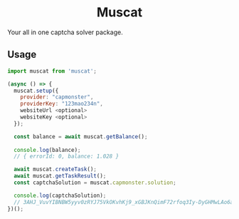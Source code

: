 <h1 align="center">Muscat</h1>
Your all in one captcha solver package.

## Usage

```js
import muscat from 'muscat';

(async () => {
  muscat.setup({
    provider: "capmonster",
    providerKey: "123mao234n",
    websiteUrl <optional>
    websiteKey <optional>
  });

  const balance = await muscat.getBalance();
  
  console.log(balance);
  // { errorId: 0, balance: 1.028 }

  await muscat.createTask();
  await muscat.getTaskResult();
  const captchaSolution = muscat.capmonster.solution;

  console.log(captchaSolution);
  // 3AHJ_VuvYIBNBW5yyv0zRYJ75VkOKvhKj9_xGBJKnQimF72rfoq3Iy-DyGHMwLAo6a3
})();
```
